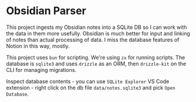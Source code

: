 # Obsidian Parser

This project ingests my Obsidian notes into a SQLite DB so I can work with the data in them more usefully. Obsidian is much better for input and linking of notes than actual processing of data. I miss the database features of Notion in this way, mostly.

This project uses `bun` for scripting. We're using `zx` for running scripts. The database is `sqlite3` and uses `drizzle` as an ORM, then `drizzle-kit` on the CLI for managing migrations.

Inspect database contents - you can use `SQLite Explorer` VS Code extension - right click on the db file `data/notes.sqlite3` and pick `Open Database`.
